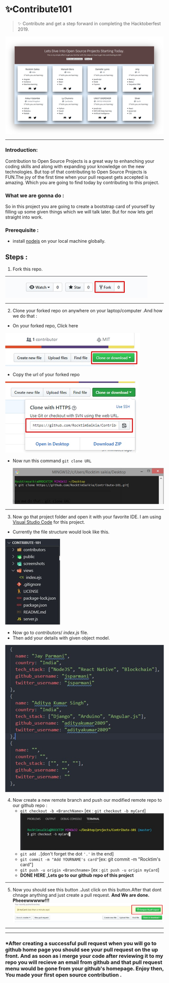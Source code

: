 # ✨Contribute101

> ✨ Contribute and get a step forward in completing the Hacktoberfest 2019.

![alt text](screenshots/website.png)

---

### Introduction:

Contribution to Open Source Projects is a great way to enhanching your coding skills and along with expanding your knowledge on the new technologies. But top of that contributing to Open Source Projects is FUN.The joy of the first time when your pull request gets accepted is amazing. Which you are going to find today by contributing to this project.

### What we are gonna do :

So in this project you are going to create a bootstrap card of yourself by filling up some given things which we will talk later.
But for now lets get straight into work.

### Prerequisite :

- install [nodejs](https://nodejs.org) on your local machine globally.

## Steps :

1. Fork this repo.

![alt text](screenshots/fork.jpg)

---

2. Clone your forked repo on anywhere on your laptop/computer .And how we do that :

- On your forked repo, Click here

![alt text](screenshots/clone.jpg)

- Copy the url of your forked repo

![alt text](screenshots/clone-copy.jpg)

- Now run this command
  `git clone URL`

  ![alt text](screenshots/git-clone.jpg)

---

3. Now go that project folder and open it with your favorite IDE. I am using [Visual Studio Code](https://code.visualstudio.com) for this project.

- Currently the file structure would look like this.

![alt text](screenshots/file_structures.jpg)

- Now go to _contributors_/ _index.js_ file.
- Then add your details with given object model.

![alt text](screenshots/template.jpg)

4. Now create a new remote branch and push our modified remote repo to our github repo :
   - `git checkout -b <BranchName>` [ex : `git checkout -b myCard`]
     ![alt text](screenshots/git-checkout.jpg)
   - `git add .`[don't forget the dot `'.'` in the end]
   - `git commit -m "Add YOURNAME's card"`[ex: git commit -m "Rocktim's card"]
   - `git push -u origin <Branchname>` [ex : `git push -u origin myCard`]
   - **DONE HERE ,Lets go to our github repo of this project**

---

5. Now you should see this button .Just click on this button.After that dont chnage anything and just create a pull request. **And We are done. Pheeewwwww!!!**
   ![alt text](screenshots/pull.jpg)

---

---

### \*After creating a successful pull request when you will go to github home page you should see your pull request on the up front. And as soon as i merge your code after reviewing it to my repo you will recieve an email from github and that pull request menu would be gone from your github's homepage. Enjoy then, You made your first open source contribution .
